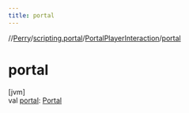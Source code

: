 ```yaml
---
title: portal
---
```

//[Perry](../../../index.html)/[scripting.portal](../index.html)/[PortalPlayerInteraction](index.html)/[portal](portal.html)



# portal



[jvm]\
val [portal](portal.html): [Portal](../../server/-portal/index.html)




